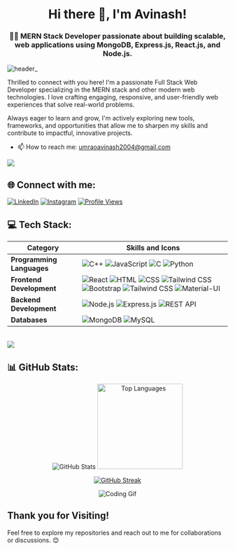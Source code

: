<h1 align="center">Hi there 👋, I'm Avinash!</h1>
<h3 align="center">👨‍💻 MERN Stack Developer passionate about building scalable, web applications using MongoDB, Express.js, React.js, and Node.js.</h3>


![header_](https://user-images.githubusercontent.com/80106274/155994781-7c22a80e-99b6-4e2e-a288-a706e1818289.png)

Thrilled to connect with you here!
I'm a passionate Full Stack Web Developer specializing in the MERN stack and other modern web technologies. I love crafting engaging, responsive, and user-friendly web experiences that solve real-world problems.

Always eager to learn and grow, I'm actively exploring new tools, frameworks, and opportunities that allow me to sharpen my skills and contribute to impactful, innovative projects.



- 📫 How to reach me: [umraoavinash2004@gmail.com](mailto:umraoavinash2004@gmail@gmail.com)


<img align="center" src="https://user-images.githubusercontent.com/73097560/115834477-dbab4500-a447-11eb-908a-139a6edaec5c.gif"/>

## 🌐 Connect with me:
[![LinkedIn](https://img.shields.io/badge/LinkedIn-%230077B5.svg?logo=linkedin&logoColor=white)](https://www.linkedin.com/in/avinash-umrao-5184182b9/) 
[![Instagram](https://img.shields.io/badge/Instagram-%23E4405F.svg?logo=Instagram&logoColor=white)](https://www.instagram.com/avinash__umrao/)
[![Profile Views](https://komarev.com/ghpvc/?username=AvinashUmrao&label=Profile%20views&color=0e75b6&style=flat)](https://github.com/AvinashUmrao)
</p>




## 💻 Tech Stack:

| Category                     | Skills and Icons                                                            |
|------------------------------|---------------------------------------------------------------------------|
| **Programming Languages**    | ![C++](https://img.shields.io/badge/c++-%2300599C.svg?style=for-the-badge&logo=c%2B%2B&logoColor=white) ![JavaScript](https://img.shields.io/badge/javascript-%23323330.svg?style=for-the-badge&logo=javascript&logoColor=%23F7DF1E) ![C](https://img.shields.io/badge/c-%2300599C.svg?style=for-the-badge&logo=c&logoColor=white) ![Python](https://img.shields.io/badge/python-3670A0?style=for-the-badge&logo=python&logoColor=ffdd54) |
| **Frontend Development**     | ![React](https://img.shields.io/badge/react-%2320232a.svg?style=for-the-badge&logo=react&logoColor=%2361DAFB) ![HTML](https://img.shields.io/badge/html5-%23E34F26.svg?style=for-the-badge&logo=html5&logoColor=white) ![CSS](https://img.shields.io/badge/css3-%231572B6.svg?style=for-the-badge&logo=css3&logoColor=white) ![Tailwind CSS](https://img.shields.io/badge/tailwindcss-%2338B2AC.svg?style=for-the-badge&logo=tailwind-css&logoColor=white) ![Bootstrap](https://img.shields.io/badge/bootstrap-%23563D7C.svg?style=for-the-badge&logo=bootstrap&logoColor=white) ![Tailwind CSS](https://img.shields.io/badge/tailwindcss-%2338B2AC.svg?style=for-the-badge&logo=tailwind-css&logoColor=white) ![Material-UI](https://img.shields.io/badge/Material--UI-%230081CB.svg?style=for-the-badge&logo=material-ui&logoColor=white) |
| **Backend Development**      | ![Node.js](https://img.shields.io/badge/node.js-6DA55F?style=for-the-badge&logo=node.js&logoColor=white) ![Express.js](https://img.shields.io/badge/express.js-%23404d59.svg?style=for-the-badge&logo=express&logoColor=%2361DAFB) ![REST API](https://img.shields.io/badge/REST%20API-00599C?style=for-the-badge&logo=cloudflare&logoColor=white)|
| **Databases**                | ![MongoDB](https://img.shields.io/badge/MongoDB-%234ea94b.svg?style=for-the-badge&logo=mongodb&logoColor=white) ![MySQL](https://img.shields.io/badge/mysql-4479A1.svg?style=for-the-badge&logo=mysql&logoColor=white)

<br>


<img align="center" src="https://user-images.githubusercontent.com/73097560/115834477-dbab4500-a447-11eb-908a-139a6edaec5c.gif"/>

## 📊 GitHub Stats:

<p align="center">
  <img src="https://github-readme-stats.vercel.app/api?username=AvinashUmrao&show_icons=true&locale=en&theme=dark&rank_icon=github&border_radius=10" alt="GitHub Stats" />
  <img src="https://github-readme-stats.vercel.app/api/top-langs?username=AvinashUmrao&show_icons=true&locale=en&layout=compact&theme=dark&border_radius=10" alt="Top Languages" height="195" />
</p>

<p align="center">
  <a href="https://git.io/streak-stats">
    <img src="https://streak-stats.demolab.com?user=AvinashUmrao&theme=dark" alt="GitHub Streak" />
  </a>
</p>

<p align="center">
  <img src="https://user-images.githubusercontent.com/73097560/115834477-dbab4500-a447-11eb-908a-139a6edaec5c.gif" alt="Coding Gif" />
</p>



## Thank you for Visiting!

Feel free to explore my repositories and reach out to me for collaborations or discussions. 😊
